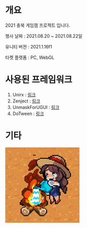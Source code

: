 # 개요
2021 충북 게임잼 프로젝트 입니다.

행사 날짜 : 2021.08.20 ~ 2021.08.22일

유니티 버젼 : 2021.1.16f1

타켓 플랫폼 : PC, WebGL

# 사용된 프레임워크

1. Unirx : [링크](https://github.com/neuecc/UniRx)
2. Zenject : [링크](https://github.com/modesttree/Zenject)
3. UnmaskForUGUI : [링크](https://github.com/mob-sakai/UnmaskForUGUI)
4. DoTween : [링크](https://github.com/Demigiant/dotween)

# 기타
![](https://raw.githubusercontent.com/rrrmaster/2021_ChungBookGameJam/master/Game_ScreenShot.png)
